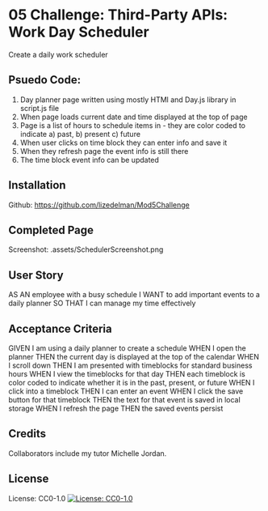 # 05 Challenge: Third-Party APIs: Work Day Scheduler

Create a daily work scheduler

## Psuedo Code:

1. Day planner page written using mostly HTMl and Day.js library in script.js file
2. When page loads current date and time displayed at the top of page
3. Page is a list of hours to schedule items in - they are color coded to indicate a) past, b) present c) future
4. When user clicks on time block they can enter info and save it
5. When they refresh page the event info is still there
6. The time block event info can be updated

## Installation

Github: https://github.com/lizedelman/Mod5Challenge

## Completed Page

Screenshot: .assets/SchedulerScreenshot.png

## User Story

AS AN employee with a busy schedule
I WANT to add important events to a daily planner
SO THAT I can manage my time effectively

## Acceptance Criteria

GIVEN I am using a daily planner to create a schedule
WHEN I open the planner
THEN the current day is displayed at the top of the calendar
WHEN I scroll down
THEN I am presented with timeblocks for standard business hours
WHEN I view the timeblocks for that day
THEN each timeblock is color coded to indicate whether it is in the past, present, or future
WHEN I click into a timeblock
THEN I can enter an event
WHEN I click the save button for that timeblock
THEN the text for that event is saved in local storage
WHEN I refresh the page
THEN the saved events persist

## Credits

Collaborators include my tutor Michelle Jordan.

## License

License: CC0-1.0
[![License: CC0-1.0](https://licensebuttons.net/l/zero/1.0/80x15.png)](http://creativecommons.org/publicdomain/zero/1.0/)
